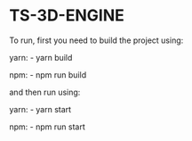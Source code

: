 # TS-3D-ENGINE


To run, first you need to build the project using:

yarn:
    -   yarn build 

npm:
    -   npm run build

and then run using:

yarn:
    -   yarn start

npm:
    -   npm run start